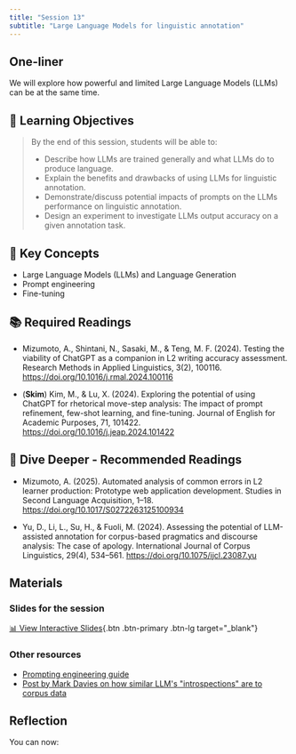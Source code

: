 ```yaml
---
title: "Session 13"
subtitle: "Large Language Models for linguistic annotation"
---
```


## One-liner

We will explore how powerful and limited Large Language Models (LLMs) can be at the same time.

## 🎯 Learning Objectives

> By the end of this session, students will be able to:
> 
> - Describe how LLMs are trained generally and what LLMs do to produce language.
> - Explain the benefits and drawbacks of using LLMs for linguistic annotation.
> - Demonstrate/discuss potential impacts of prompts on the LLMs performance on linguistic annotation.
> - Design an experiment to investigate LLMs output accuracy on a given annotation task.


## 🔑 Key Concepts

- Large Language Models (LLMs) and Language Generation
- Prompt engineering
- Fine-tuning


## 📚 Required Readings

- Mizumoto, A., Shintani, N., Sasaki, M., & Teng, M. F. (2024). Testing the viability of ChatGPT as a companion in L2 writing accuracy assessment. Research Methods in Applied Linguistics, 3(2), 100116. https://doi.org/10.1016/j.rmal.2024.100116

- (**Skim**) Kim, M., & Lu, X. (2024). Exploring the potential of using ChatGPT for rhetorical move-step analysis: The impact of prompt refinement, few-shot learning, and fine-tuning. Journal of English for Academic Purposes, 71, 101422. https://doi.org/10.1016/j.jeap.2024.101422

## 🌊 Dive Deeper - Recommended Readings

- Mizumoto, A. (2025). Automated analysis of common errors in L2 learner production: Prototype web application development. Studies in Second Language Acquisition, 1–18. https://doi.org/10.1017/S0272263125100934

- Yu, D., Li, L., Su, H., & Fuoli, M. (2024). Assessing the potential of LLM-assisted annotation for corpus-based pragmatics and discourse analysis: The case of apology. International Journal of Corpus Linguistics, 29(4), 534–561. https://doi.org/10.1075/ijcl.23087.yu


## Materials

### Slides for the session

<div class="d-flex gap-2 mb-3">
  
[📊 View Interactive Slides](../../slides/session-13.html){.btn .btn-primary .btn-lg target="_blank"} 

</div> 

### Other resources

- [Prompting engineering guide](https://www.promptingguide.ai/)
- [Post by Mark Davies on how similar LLM's "introspections" are to corpus data](https://www.english-corpora.org/ai-llms/corpora-vs-llms.html)


## Reflection

You can now:


<!-- 
<iframe src="session1-intro/slides/slides.html" width="100%" height="600px" frameborder="0"></iframe>

[View slides in fullscreen](session1-intro/slides/slides.html){target="_blank"} -->

